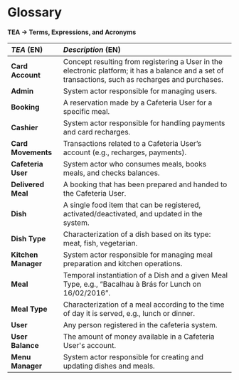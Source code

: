 # Glossary

**TEA -> Terms, Expressions, and Acronyms**

| **_TEA_ (EN)**              | **_Description_ (EN)**                                                                                     |
|:-----------------------------|:---------------------------------------------------------------------------------------------------------|
| **Card Account**   | Concept resulting from registering a User in the electronic platform; it has a balance and a set of transactions, such as recharges and purchases. |
| **Admin**                    | System actor responsible for managing users.                                                            |
| **Booking**                   | A reservation made by a Cafeteria User for a specific meal.                                              |
| **Cashier**                   | System actor responsible for handling payments and card recharges.                                       |
| **Card Movements**            | Transactions related to a Cafeteria User’s account (e.g., recharges, payments).                          |
| **Cafeteria User**            | System actor who consumes meals, books meals, and checks balances.                                       |
| **Delivered Meal**            | A booking that has been prepared and handed to the Cafeteria User.                                       |
| **Dish**                      | A single food item that can be registered, activated/deactivated, and updated in the system.            |
| **Dish Type**                 | Characterization of a dish based on its type: meat, fish, vegetarian.                                     |
| **Kitchen Manager**           | System actor responsible for managing meal preparation and kitchen operations.                           |
| **Meal**                      | Temporal instantiation of a Dish and a given Meal Type, e.g., “Bacalhau à Brás for Lunch on 16/02/2016”.|
| **Meal Type**                 | Characterization of a meal according to the time of day it is served, e.g., lunch or dinner.             |
| **User**                     | Any person registered in the cafeteria system.                                                           |
| **User Balance**              | The amount of money available in a Cafeteria User's account.                                             |
| **Menu Manager**              | System actor responsible for creating and updating dishes and meals.                                     |
